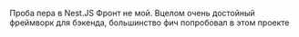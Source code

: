 Проба пера в Nest.JS
Фронт не мой. Вцелом очень достойный фреймворк для бэкенда,
большинство фич попробовал в этом проекте
